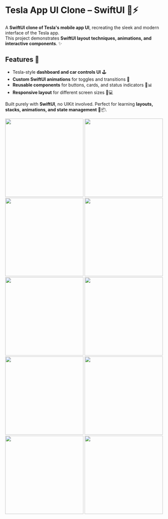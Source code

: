 # Tesla App UI Clone – SwiftUI 🚗⚡

A **SwiftUI clone of Tesla's mobile app UI**, recreating the sleek and modern interface of the Tesla app.  
This project demonstrates **SwiftUI layout techniques, animations, and interactive components**. ✨

## Features 🚀
- Tesla-style **dashboard and car controls UI** 🕹️  
- **Custom SwiftUI animations** for toggles and transitions 🎨  
- **Reusable components** for buttons, cards, and status indicators 🔘📊  
- **Responsive layout** for different screen sizes 📱💻  

Built purely with **SwiftUI**, no UIKit involved. Perfect for learning **layouts, stacks, animations, and state management** 📐📦.

<img src="https://github.com/user-attachments/assets/496ff3c4-0705-4b4f-b303-e41eb29eca3b" width="250" />
<img src="https://github.com/user-attachments/assets/ae2106af-a3dd-4a8e-8ddd-6d9e7efc5022" width="250" />
<img src="https://github.com/user-attachments/assets/ebfd696a-cee3-4919-af1b-2965a0c82ae1" width="250" />
<img src="https://github.com/user-attachments/assets/d3f84d7d-278d-4751-800e-fe0878b22999" width="250" />
<img src="https://github.com/user-attachments/assets/3969d97e-c650-4ae5-ba46-50d2092f76ba" width="250" />
<img src="https://github.com/user-attachments/assets/38f6444e-9a36-4f85-925c-b4ffbebad19b" width="250" />
<img src="https://github.com/user-attachments/assets/d3f84d7d-278d-4751-800e-fe0878b22999" width="250" />
<img src="https://github.com/user-attachments/assets/3969d97e-c650-4ae5-ba46-50d2092f76ba" width="250" />
<img src="https://github.com/user-attachments/assets/4b766464-3399-47fc-86d4-adce6508a272" width="250" />
<img src="https://github.com/user-attachments/assets/43d23b23-8ee7-444b-ae4b-f99cdfaf3285" width="250" />



